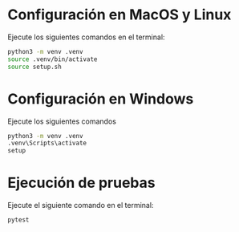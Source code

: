 # Configuración en MacOS y Linux

Ejecute los siguientes comandos en el terminal:

```bash
python3 -m venv .venv
source .venv/bin/activate
source setup.sh
```

# Configuración en Windows

Ejecute los siguientes comandos 

```bash
python3 -m venv .venv
.venv\Scripts\activate
setup 
```

# Ejecución de pruebas

Ejecute el siguiente comando en el terminal:

```bash
pytest 
```    
   
